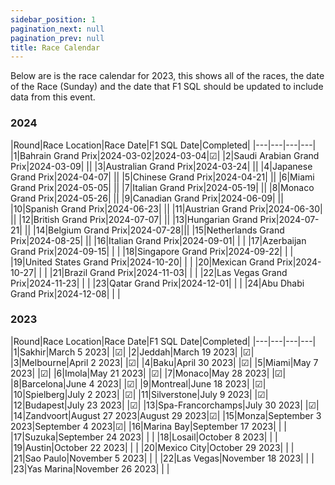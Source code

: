 ```yaml
---
sidebar_position: 1
pagination_next: null
pagination_prev: null
title: Race Calendar
---
```


Below are is the race calendar for 2023, this shows all of the races, the date of the Race (Sunday) and the date that F1 SQL should be updated to include data from this event.

### 2024

|Round|Race Location|Race Date|F1 SQL Date|Completed|
|---|---|---|---|
|1|Bahrain Grand Prix|2024-03-02|2024-03-04|☑|
|2|Saudi Arabian Grand Prix|2024-03-09|   ||
|3|Australian Grand Prix|2024-03-24|   ||
|4|Japanese Grand Prix|2024-04-07|   ||
|5|Chinese Grand Prix|2024-04-21|   ||
|6|Miami Grand Prix|2024-05-05|   ||
|7|Italian Grand Prix|2024-05-19|   ||
|8|Monaco Grand Prix|2024-05-26|   ||
|9|Canadian Grand Prix|2024-06-09|   ||
|10|Spanish Grand Prix|2024-06-23|   ||
|11|Austrian Grand Prix|2024-06-30|   ||
|12|British Grand Prix|2024-07-07|   ||
|13|Hungarian Grand Prix|2024-07-21|   ||
|14|Belgium Grand Prix|2024-07-28|||
|15|Netherlands Grand Prix|2024-08-25|  ||
|16|Italian Grand Prix|2024-09-01|   |   |
|17|Azerbaijan Grand Prix|2024-09-15|   |   |
|18|Singapore Grand Prix|2024-09-22|   |   |
|19|United States Grand Prix|2024-10-20|   |   |
|20|Mexican Grand Prix|2024-10-27|   |   |
|21|Brazil Grand Prix|2024-11-03|   |   |
|22|Las Vegas Grand Prix|2024-11-23|   |   |
|23|Qatar Grand Prix|2024-12-01|   |   |
|24|Abu Dhabi Grand Prix|2024-12-08|   |   |

### 2023

|Round|Race Location|Race Date|F1 SQL Date|Completed|
|---|---|---|---|
|1|Sakhir|March 5 2023|   |☑|
|2|Jeddah|March 19 2023|   |☑|
|3|Melbourne|April 2 2023|   |☑|
|4|Baku|April 30 2023|   |☑|
|5|Miami|May 7 2023|   |☑|
|6|Imola|May 21 2023|   |☑|
|7|Monaco|May 28 2023|   |☑|
|8|Barcelona|June 4 2023|   |☑|
|9|Montreal|June 18 2023|   |☑|
|10|Spielberg|July 2 2023|   |☑|
|11|Silverstone|July 9 2023|   |☑|
|12|Budapest|July 23 2023|   |☑|
|13|Spa-Francorchamps|July 30 2023|   |☑|
|14|Zandvoort|August 27 2023|August 29 2023|☑|
|15|Monza|September 3 2023|September 4 2023|☑|
|16|Marina Bay|September 17 2023|   |   |
|17|Suzuka|September 24 2023|   |   |
|18|Losail|October 8 2023|   |   |
|19|Austin|October 22 2023|   |   |
|20|Mexico City|October 29 2023|   |   |
|21|Sao Paulo|November 5 2023|   |   |
|22|Las Vegas|November 18 2023|   |   |
|23|Yas Marina|November 26 2023|   |   |